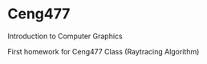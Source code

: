 # Ceng477
Introduction to Computer Graphics

First homework for Ceng477 Class (Raytracing Algorithm)

